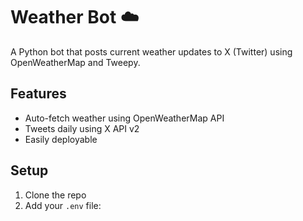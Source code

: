 # Weather Bot ☁️

A Python bot that posts current weather updates to X (Twitter) using OpenWeatherMap and Tweepy.

## Features
- Auto-fetch weather using OpenWeatherMap API
- Tweets daily using X API v2
- Easily deployable

## Setup

1. Clone the repo
2. Add your `.env` file:
